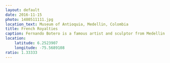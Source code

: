 ```yaml
---
layout: default
date: 2016-11-15
photo: 1480511111.jpg
location_text: Museum of Antioquia, Medellin, Colombia
title: French Royalties
caption: Fernando Botero is a famous artist and sculptor from Medellin. His style depicts persons and objects in large and exaggerated volume. In this picture, Botero painted Louis XIV and Marie-Antoinette visiting Medellin.
location:
    latitude: 6.2523907
    longitude: -75.5689108
ratio: 1.33333
---
```

